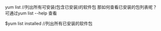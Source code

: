 
yum list  //列出所有可安装(包含已安装)的软件包
那如何查看已安装的包列表呢？可通过yum list --help 查看

$yum list installed //列出所有已安装的软件包 